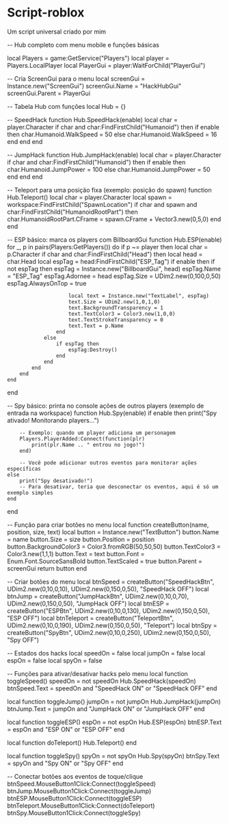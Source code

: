 # Script-roblox
Um script universal criado por mim

-- Hub completo com menu mobile e funções básicas

local Players = game:GetService("Players")
local player = Players.LocalPlayer
local PlayerGui = player:WaitForChild("PlayerGui")

-- Cria ScreenGui para o menu
local screenGui = Instance.new("ScreenGui")
screenGui.Name = "HackHubGui"
screenGui.Parent = PlayerGui

-- Tabela Hub com funções
local Hub = {}

-- SpeedHack
function Hub.SpeedHack(enable)
    local char = player.Character
    if char and char:FindFirstChild("Humanoid") then
        if enable then
            char.Humanoid.WalkSpeed = 50
        else
            char.Humanoid.WalkSpeed = 16
        end
    end
end

-- JumpHack
function Hub.JumpHack(enable)
    local char = player.Character
    if char and char:FindFirstChild("Humanoid") then
        if enable then
            char.Humanoid.JumpPower = 100
        else
            char.Humanoid.JumpPower = 50
        end
    end
end

-- Teleport para uma posição fixa (exemplo: posição do spawn)
function Hub.Teleport()
    local char = player.Character
    local spawn = workspace:FindFirstChild("SpawnLocation")
    if char and spawn and char:FindFirstChild("HumanoidRootPart") then
        char.HumanoidRootPart.CFrame = spawn.CFrame + Vector3.new(0,5,0)
    end
end

-- ESP básico: marca os players com BillboardGui
function Hub.ESP(enable)
    for _, p in pairs(Players:GetPlayers()) do
        if p ~= player then
            local char = p.Character
            if char and char:FindFirstChild("Head") then
                local head = char.Head
                local espTag = head:FindFirstChild("ESP_Tag")
                if enable then
                    if not espTag then
                        espTag = Instance.new("BillboardGui", head)
                        espTag.Name = "ESP_Tag"
                        espTag.Adornee = head
                        espTag.Size = UDim2.new(0,100,0,50)
                        espTag.AlwaysOnTop = true

                        local text = Instance.new("TextLabel", espTag)
                        text.Size = UDim2.new(1,0,1,0)
                        text.BackgroundTransparency = 1
                        text.TextColor3 = Color3.new(1,0,0)
                        text.TextStrokeTransparency = 0
                        text.Text = p.Name
                    end
                else
                    if espTag then
                        espTag:Destroy()
                    end
                end
            end
        end
    end
end

-- Spy básico: printa no console ações de outros players (exemplo de entrada na workspace)
function Hub.Spy(enable)
    if enable then
        print("Spy ativado! Monitorando players...")

        -- Exemplo: quando um player adiciona um personagem
        Players.PlayerAdded:Connect(function(plr)
            print(plr.Name .. " entrou no jogo!")
        end)

        -- Você pode adicionar outros eventos para monitorar ações específicas
    else
        print("Spy desativado!")
        -- Para desativar, teria que desconectar os eventos, aqui é só um exemplo simples
    end
end

-- Função para criar botões no menu
local function createButton(name, position, size, text)
    local button = Instance.new("TextButton")
    button.Name = name
    button.Size = size
    button.Position = position
    button.BackgroundColor3 = Color3.fromRGB(50,50,50)
    button.TextColor3 = Color3.new(1,1,1)
    button.Text = text
    button.Font = Enum.Font.SourceSansBold
    button.TextScaled = true
    button.Parent = screenGui
    return button
end

-- Criar botões do menu
local btnSpeed = createButton("SpeedHackBtn", UDim2.new(0,10,0,10), UDim2.new(0,150,0,50), "SpeedHack OFF")
local btnJump = createButton("JumpHackBtn", UDim2.new(0,10,0,70), UDim2.new(0,150,0,50), "JumpHack OFF")
local btnESP = createButton("ESPBtn", UDim2.new(0,10,0,130), UDim2.new(0,150,0,50), "ESP OFF")
local btnTeleport = createButton("TeleportBtn", UDim2.new(0,10,0,190), UDim2.new(0,150,0,50), "Teleport")
local btnSpy = createButton("SpyBtn", UDim2.new(0,10,0,250), UDim2.new(0,150,0,50), "Spy OFF")

-- Estados dos hacks
local speedOn = false
local jumpOn = false
local espOn = false
local spyOn = false

-- Funções para ativar/desativar hacks pelo menu
local function toggleSpeed()
    speedOn = not speedOn
    Hub.SpeedHack(speedOn)
    btnSpeed.Text = speedOn and "SpeedHack ON" or "SpeedHack OFF"
end

local function toggleJump()
    jumpOn = not jumpOn
    Hub.JumpHack(jumpOn)
    btnJump.Text = jumpOn and "JumpHack ON" or "JumpHack OFF"
end

local function toggleESP()
    espOn = not espOn
    Hub.ESP(espOn)
    btnESP.Text = espOn and "ESP ON" or "ESP OFF"
end

local function doTeleport()
    Hub.Teleport()
end

local function toggleSpy()
    spyOn = not spyOn
    Hub.Spy(spyOn)
    btnSpy.Text = spyOn and "Spy ON" or "Spy OFF"
end

-- Conectar botões aos eventos de toque/clique
btnSpeed.MouseButton1Click:Connect(toggleSpeed)
btnJump.MouseButton1Click:Connect(toggleJump)
btnESP.MouseButton1Click:Connect(toggleESP)
btnTeleport.MouseButton1Click:Connect(doTeleport)
btnSpy.MouseButton1Click:Connect(toggleSpy)
